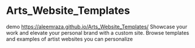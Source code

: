 # Arts_Website_Templates
demo https://aleemraza.github.io/Arts_Website_Templates/
 Showcase your work and elevate your personal brand with a custom site. Browse templates and examples of artist websites you can personalize
